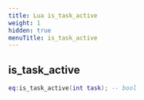 ```yaml
---
title: Lua is_task_active
weight: 1
hidden: true
menuTitle: is_task_active
---
```

## is_task_active
```lua
eq:is_task_active(int task); -- bool
```
